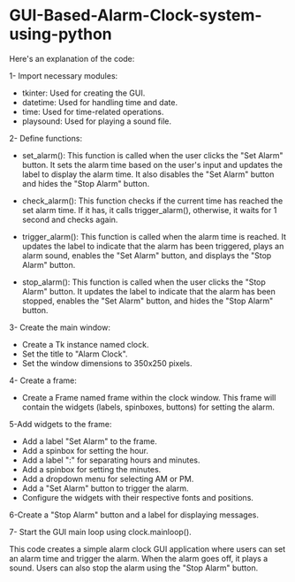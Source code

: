 # GUI-Based-Alarm-Clock-system-using-python
Here's an explanation of the code:

1- Import necessary modules:

* tkinter: Used for creating the GUI.
* datetime: Used for handling time and date.
* time: Used for time-related operations.
* playsound: Used for playing a sound file.


2- Define functions:

* set_alarm(): This function is called when the user clicks the "Set Alarm" button. It sets the alarm time based on the user's input and updates the label to display the alarm time. It also disables the "Set Alarm" button and hides the "Stop Alarm" button.

* check_alarm(): This function checks if the current time has reached the set alarm time. If it has, it calls trigger_alarm(), otherwise, it waits for 1 second and checks again.

* trigger_alarm(): This function is called when the alarm time is reached. It updates the label to indicate that the alarm has been triggered, plays an alarm sound, enables the "Set Alarm" button, and displays the "Stop Alarm" button.

* stop_alarm(): This function is called when the user clicks the "Stop Alarm" button. It updates the label to indicate that the alarm has been stopped, enables the "Set Alarm" button, and hides the "Stop Alarm" button.

3- Create the main window:

* Create a Tk instance named clock.
* Set the title to "Alarm Clock".
* Set the window dimensions to 350x250 pixels.


4- Create a frame:

* Create a Frame named frame within the clock window. This frame will contain the widgets (labels, spinboxes, buttons) for setting the alarm.


5-Add widgets to the frame:

* Add a label "Set Alarm" to the frame.
* Add a spinbox for setting the hour.
* Add a label ":" for separating hours and minutes.
* Add a spinbox for setting the minutes.
* Add a dropdown menu for selecting AM or PM.
* Add a "Set Alarm" button to trigger the alarm.
* Configure the widgets with their respective fonts and positions.

 
6-Create a "Stop Alarm" button and a label for displaying messages.


7- Start the GUI main loop using clock.mainloop().


This code creates a simple alarm clock GUI application where users can set an alarm time and trigger the alarm. When the alarm goes off, it plays a sound. Users can also stop the alarm using the "Stop Alarm" button.







